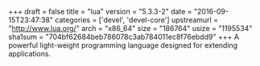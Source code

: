 +++
draft = false
title = "lua"
version = "5.3.3-2"
date = "2016-09-15T23:47:38"
categories = ['devel', 'devel-core']
upstreamurl = "http://www.lua.org/"
arch = "x86_64"
size = "186764"
usize = "1195534"
sha1sum = "704bf62684beb786078c3ab784011ec8f76ebdd9"
+++
A powerful light-weight programming language designed for extending applications.